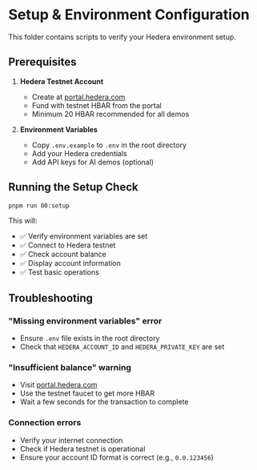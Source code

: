 # Setup & Environment Configuration

This folder contains scripts to verify your Hedera environment setup.

## Prerequisites

1. **Hedera Testnet Account**
   - Create at [portal.hedera.com](https://portal.hedera.com)
   - Fund with testnet HBAR from the portal
   - Minimum 20 HBAR recommended for all demos

2. **Environment Variables**
   - Copy `.env.example` to `.env` in the root directory
   - Add your Hedera credentials
   - Add API keys for AI demos (optional)

## Running the Setup Check

```bash
pnpm run 00:setup
```

This will:
- ✅ Verify environment variables are set
- ✅ Connect to Hedera testnet
- ✅ Check account balance
- ✅ Display account information
- ✅ Test basic operations

## Troubleshooting

### "Missing environment variables" error
- Ensure `.env` file exists in the root directory
- Check that `HEDERA_ACCOUNT_ID` and `HEDERA_PRIVATE_KEY` are set

### "Insufficient balance" warning
- Visit [portal.hedera.com](https://portal.hedera.com)
- Use the testnet faucet to get more HBAR
- Wait a few seconds for the transaction to complete

### Connection errors
- Verify your internet connection
- Check if Hedera testnet is operational
- Ensure your account ID format is correct (e.g., `0.0.123456`)